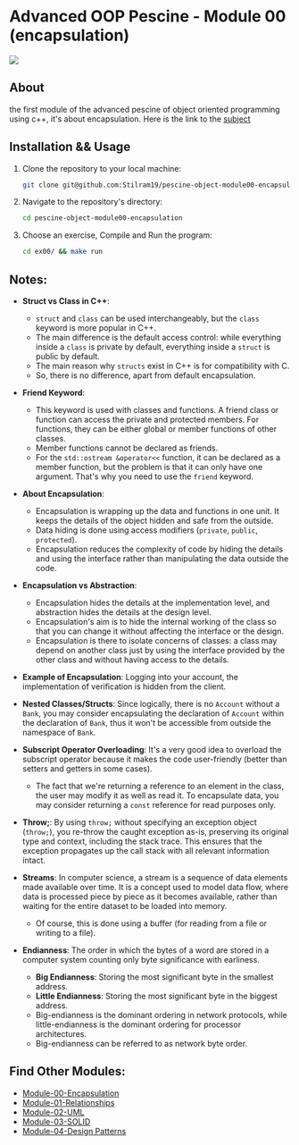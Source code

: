 # Advanced OOP Pescine - Module 00 (encapsulation)

![](resources/intro.png)

## About

the first module of the advanced pescine of object oriented programming using c++, it's about encapsulation. 
Here is the link to the [subject](https://cdn.intra.42.fr/pdf/pdf/88947/en.subject.pdf)

## Installation && Usage

1. Clone the repository to your local machine:

   ```bash
   git clone git@github.com:Stilram19/pescine-object-module00-encapsulation.git
   ```

3. Navigate to the repository's directory:

    ```bash
    cd pescine-object-module00-encapsulation
    ```

4. Choose an exercise, Compile and Run the program:

   ``` bash
   cd ex00/ && make run
   ```

## Notes:

- **Struct vs Class in C++**:
  - `struct` and `class` can be used interchangeably, but the `class` keyword is more popular in C++.
  - The main difference is the default access control: while everything inside a `class` is private by default, everything inside a `struct` is public by default.
  - The main reason why `structs` exist in C++ is for compatibility with C.
  - So, there is no difference, apart from default encapsulation.

- **Friend Keyword**:
  - This keyword is used with classes and functions. A friend class or function can access the private and protected members. For functions, they can be either global or member functions of other classes.
  - Member functions cannot be declared as friends.
  - For the `std::ostream &operator<<` function, it can be declared as a member function, but the problem is that it can only have one argument. That's why you need to use the `friend` keyword.

- **About Encapsulation**:
  - Encapsulation is wrapping up the data and functions in one unit. It keeps the details of the object hidden and safe from the outside.
  - Data hiding is done using access modifiers (`private`, `public`, `protected`).
  - Encapsulation reduces the complexity of code by hiding the details and using the interface rather than manipulating the data outside the code.

- **Encapsulation vs Abstraction**:
  - Encapsulation hides the details at the implementation level, and abstraction hides the details at the design level.
  - Encapsulation's aim is to hide the internal working of the class so that you can change it without affecting the interface or the design.
  - Encapsulation is there to isolate concerns of classes: a class may depend on another class just by using the interface provided by the other class and without having access to the details.

- **Example of Encapsulation**: Logging into your account, the implementation of verification is hidden from the client.

- **Nested Classes/Structs**: Since logically, there is no `Account` without a `Bank`, you may consider encapsulating the declaration of `Account` within the declaration of `Bank`, thus it won't be accessible from outside the namespace of `Bank`.

- **Subscript Operator Overloading**: It's a very good idea to overload the subscript operator because it makes the code user-friendly (better than setters and getters in some cases).
  - The fact that we're returning a reference to an element in the class, the user may modify it as well as read it. To encapsulate data, you may consider returning a `const` reference for read purposes only.

- **Throw;**: By using `throw;` without specifying an exception object (`throw;`), you re-throw the caught exception as-is, preserving its original type and context, including the stack trace. This ensures that the exception propagates up the call stack with all relevant information intact.

- **Streams**: In computer science, a stream is a sequence of data elements made available over time. It is a concept used to model data flow, where data is processed piece by piece as it becomes available, rather than waiting for the entire dataset to be loaded into memory.
  - Of course, this is done using a buffer (for reading from a file or writing to a file).

- **Endianness**: The order in which the bytes of a word are stored in a computer system counting only byte significance with earliness.
  - **Big Endianness**: Storing the most significant byte in the smallest address.
  - **Little Endianness**: Storing the most significant byte in the biggest address.
  - Big-endianness is the dominant ordering in network protocols, while little-endianness is the dominant ordering for processor architectures.
  - Big-endianness can be referred to as network byte order.



## Find Other Modules:
- [Module-00-Encapsulation](https://github.com/Stilram19/pescine-object-module00-encapsulation)
- [Module-01-Relationships](https://github.com/Stilram19/pescine-object-module01-Relationship)
- [Module-02-UML](https://github.com/Stilram19/pescine-object-module02-UML)
- [Module-03-SOLID](https://github.com/Stilram19/pescine-object-module03-SOLID)
- [Module-04-Design Patterns](https://github.com/Stilram19/pescine-object-module04-DesignPatterns)
